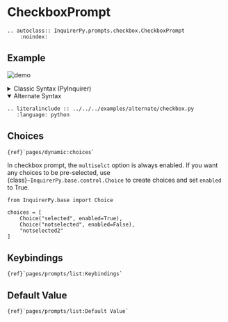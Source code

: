 # CheckboxPrompt

```{eval-rst}
.. autoclass:: InquirerPy.prompts.checkbox.CheckboxPrompt
    :noindex:
```

## Example

![demo](https://assets.kazhala.me/InquirerPy/checkbox.gif)

<details>
  <summary>Classic Syntax (PyInquirer)</summary>

```{eval-rst}
.. literalinclude :: ../../../examples/classic/checkbox.py
   :language: python
```

</details>

<details open>
  <summary>Alternate Syntax</summary>

```{eval-rst}
.. literalinclude :: ../../../examples/alternate/checkbox.py
   :language: python
```

</details>

## Choices

```{seealso}
{ref}`pages/dynamic:choices`
```

In checkbox prompt, the `multiselct` option is always enabled. If you want any choices to be pre-selected,
use {class}`~InquirerPy.base.control.Choice` to create choices and set `enabled` to True.

```{code-block} python
from InquirerPy.base import Choice

choices = [
    Choice("selected", enabled=True),
    Choice("notselected", enabled=False),
    "notselected2"
]
```

## Keybindings

```{seealso}
{ref}`pages/prompts/list:Keybindings`
```

## Default Value

```{seealso}
{ref}`pages/prompts/list:Default Value`
```
